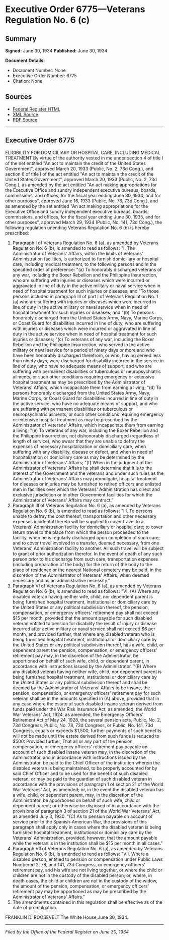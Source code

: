 # Executive Order 6775—Veterans Regulation No. 6 (c)

## Summary

**Signed:** June 30, 1934
**Published:** June 30, 1934

**Document Details:**
- Document Number: None
- Executive Order Number: 6775
- Citation: None

## Sources
- [Federal Register HTML](https://www.presidency.ucsb.edu/documents/executive-order-6775-veterans-regulation-no-6-c)
- [XML Source](None)
- [PDF Source](None)

---

## Executive Order 6775

ELIGIBILITY FOR DOMICILIARY OR HOSPITAL CARE, INCLUDING MEDICAL TREATMENT
By virtue of the authority vested in me under section 4 of title I of the net entitled "An act to maintain the credit of the United States Government", approved March 20, 1933 (Public, No. 2, 73d Cong.), and section 6 of title I of the act entitled "An act to maintain the credit of the United States Government", approved March 20, 1933 (Public, No. 2, 73d Cong.), as amended by the act entitled "An act making appropriations for the Executive Office and sundry independent executive bureaus, boards, commissions, and offices, for the fiscal year ending June 30, 1934, and for other purposes", approved June 16, 1933 (Public, No. 78, 73d Cong.), and as amended by the set entitled "An act making appropriations for the Executive Office and sundry independent executive bureaus, boards, commissions, and offices, for the fiscal year ending June 30, 1935, and for other purposes", approved March 29, 1934 (Public, No. 141, 73d Cong.), the following regulation unending Veterans Regulation No. 6 (b) is hereby prescribed:
1. Paragraph I of Veterans Regulation No. 6 (a), as amended by Veterans Regulation No. 6 (b), is amended to read as follows:
"I. The Administrator of Veterans' Affairs, within the limits of Veterans' Administration facilities, is authorized to furnish domiciliary or hospital care, including medical treatment, to the following persons and in the specified order of preference:
"(a) To honorably discharged veterans of any war, including the Boxer Rebellion and the Philippine Insurrection, who are suffering with injuries or diseases which were incurred or aggravated in line of duty in the active military or naval service when in need of hospital treatment for such injuries or diseases; and
"To those persons included in paragraph III of part I of Veterans Regulation No. 1 (a) who are suffering with injuries or diseases which were incurred in line of duty in the active military or naval service when in need of hospital treatment for such injuries or diseases; and
"(b) To persons honorably discharged from the United States Army, Navy, Marine Corps, or Coast Guard for disabilities incurred in line of duty, who are suffering with injuries or diseases which were incurred or aggravated in line of duty in the active service when in need of hospital treatment for such injuries or diseases;
"(c) To veterans of any war, including the Boxer Rebellion and the Philippine Insurrection, who served in the active military or naval service for a period of ninety days or more and who have been honorably discharged therefrom, or who, having served less than ninety days, were discharged for disability incurred in the service in line of duty, who have no adequate means of support, and who are suffering with permanent disabilities or tuberculous or neuropsychiatric ailments, or such other conditions requiring emergency or extensive hospital treatment as may be prescribed by the Administrator of Veterans' Affairs, which incapacitate them from earning a living;
"(d) To persons honorably discharged from the United States Army, Navy, Marine Corps, or Coast Guard for disabilities incurred in line of duty in the active service, who have no adequate means of support, and who are suffering with permanent disabilities or tuberculous or neuropsychiatric ailments, or such other conditions requiring emergency or extensive hospital treatment as may be prescribed by the Administrator of Veterans' Affairs, which incapacitate them from earning a living;
"(e) To veterans of any war, including the Boxer Rebellion and the Philippine Insurrection, not dishonorably discharged (regardless of length of service), who swear that they are unable to defray the expenses of necessary hospitalization or domiciliary care, when suffering with any disability, disease or defect, and when in need of hospitalization or domiciliary care as may be determined by the Administrator of Veterans' Affairs;
"(f) When in the judgment of the Administrator of Veterans' Affairs he shall determine that it is to the interest of the Government and the veterans and under such rules as the Administrator of Veterans' Affairs may promulgate, hospital treatment for diseases or injuries may be furnished to retired officers and enlisted men in facilities over which the Veterans' Administration has direct and exclusive jurisdiction or in other Government facilities for which the Administrator of Veterans' Affairs may contract."
2. Paragraph III of Veterans Regulation No. 6 (a), as amended by Veterans Regulation No. 6 (b), is amended to read as follows:
"III. To persons unable to defray the cost thereof, transportation and other necessary expenses incidental thereto will be supplied to cover travel to a Veterans' Administration facility for domiciliary or hospital care; to cover return travel to the place from which the person proceeded to the facility, when he is regularly discharged upon completion of such care; and to cover travel involved in a transfer, deemed necessary, from one Veterans' Administration facility to another. All such travel will be subject to grant of prior authorization therefor. In the event of death of any such person prior to his discharge from such care, transportation expenses (including preparation of the body) for the return of the body to the place of residence or the nearest National cemetery may be paid, in the discretion of the Administrator of Veterans' Affairs, when deemed necessary and as an administrative necessity."
3. Paragraph VI of Veterans Regulation No. 6 (a), as amended by Veterans Regulation No. 6 (b), is amended to read as follows:
"VI. (A) Where any disabled veteran having neither wife, child, nor dependent parent is being furnished hospital treatment, institutional or domiciliary care by the United States or any political subdivision thereof, the pension, compensation, or emergency officers' retirement pay shall not exceed $15 per month, provided that the amount payable for such disabled veteran entitled to pension for disability the result of injury or disease incurred after active military or naval service shall not exceed $6 per month, and provided further, that where any disabled veteran who is being furnished hospital treatment, institutional or domiciliary care by the United States or any political subdivision thereof, has a wife, child, or dependent parent the pension, compensation, or emergency officers' retirement pay may, in the discretion of the Administrator, be apportioned on behalf of such wife, child, or dependent parent, in accordance with instructions issued by the Administrator.
"(B) Where any disabled veteran having neither wife, child, nor dependent parent is being furnished hospital treatment, institutional or domiciliary care by the United States or any political subdivision thereof and shall be deemed by the Administrator of Veterans' Affairs to be insane, the pension, compensation, or emergency officers' retirement pay for such veteran shall be in the amounts specified in (A) above, provided that in any case where the estate of such disabled insane veteran derived from funds paid under the War Risk Insurance Act, as amended, the World War Veterans' Act, 1924, as amended, the Emergency Officers' Retirement Act of May 24, 1928, the several pension acts, Public, No. 2, 73d Congress, Public, No. 78, 73d Congress, or Public, No. 141, 73d Congress, equals or exceeds $1,500, further payments of such benefits will not be made until the estate derived from such funds is reduced to $500: Provided further, That all or any part of the pension, compensation, or emergency officers' retirement pay payable on account of such disabled insane veteran may, in the discretion of the Administrator, and in accordance with instructions issued by the Administrator, be paid to the Chief Officer of the institution wherein the disabled veteran is being maintained, to be properly accounted for by said Chief Officer and to be used for the benefit of such disabled veteran; or may be paid to the guardian of such disabled veteran in accordance with the provisions of paragraph 1 of section 21 of the World War Veterans' Act, as amended; or, in the event the disabled veteran has a wife, child, or dependent parent, may, in the discretion of the Administrator, be apportioned on behalf of such wife, child or dependent parent; or otherwise be disposed of in accordance with the provisions of paragraph 3 of section 21 of the World War Veterans' Act, as amended July 3, 1930.
"(C) As to pension payable on account of service prior to the Spanish-American War, the provisions of this paragraph shall apply only in cases where the disabled veteran is being furnished hospital treatment, institutional or domiciliary care by the Veterans' Administration, provided, however, that the amount payable while the veteran is in the institution shall be $15 per month in all cases."
4. Paragraph VII of Veterans Regulation No. 6 (a), as amended by Veterans Regulation No. 6 (b), is amended to rend as follows:
"VII. Where a disabled person, entitled to pension or compensation under Public Laws Numbered 2, 78, and 141, 73d Congress, or emergency officers' retirement pay, and his wife are not living together, or where the child or children are not in the custody of the disabled person; or, where, in death cases, the child or children are not in the custody of the widow, the amount of the pension, compensation, or emergency officers' retirement pay may be apportioned as may be prescribed by the Administrator of Veterans' Affairs."
5. The amendments contained in this regulation shall be effective as of the date of promulgation.

FRANKLIN D. ROOSEVELT
The White House,June 30, 1934.

---

*Filed by the Office of the Federal Register on June 30, 1934*
